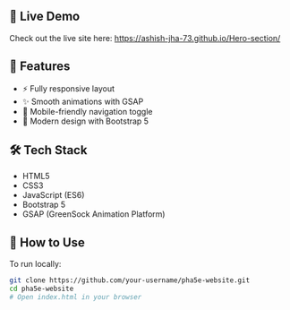 ## 🚀 Live Demo

Check out the live site here: https://ashish-jha-73.github.io/Hero-section/

## 📁 Features

- ⚡ Fully responsive layout
- ✨ Smooth animations with GSAP
- 📱 Mobile-friendly navigation toggle
- 🎨 Modern design with Bootstrap 5

## 🛠️ Tech Stack

- HTML5
- CSS3
- JavaScript (ES6)
- Bootstrap 5
- GSAP (GreenSock Animation Platform)

## 🧾 How to Use

To run locally:

```bash
git clone https://github.com/your-username/pha5e-website.git
cd pha5e-website
# Open index.html in your browser

